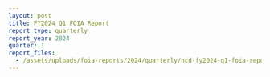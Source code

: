 ```yaml
---
layout: post
title: FY2024 Q1 FOIA Report
report_type: quarterly
report_year: 2024
quarter: 1
report_files:
  - /assets/uploads/foia-reports/2024/quarterly/ncd-fy2024-q1-foia-report.pdf
---
```


